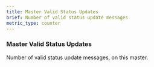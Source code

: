 ```yaml
---
title: Master Valid Status Updates
brief: Number of valid status update messages
metric_type: counter
---
```

### Master Valid Status Updates

Number of valid status update messages, on this master.